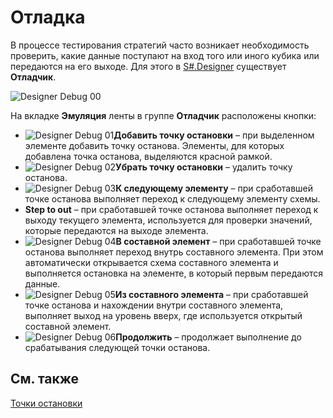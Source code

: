 # Отладка

В процессе тестирования стратегий часто возникает необходимость проверить, какие данные поступают на вход того или иного кубика или передаются на его выходе. Для этого в [S\#.Designer](Designer.md) существует **Отладчик**.

![Designer Debug 00](~/images/Designer_Debug_00.png)

На вкладке **Эмуляция** ленты в группе **Отладчик** расположены кнопки:

- ![Designer Debug 01](~/images/Designer_Debug_01.png)**Добавить точку остановки** – при выделенном элементе добавить точку останова. Элементы, для которых добавлена точка останова, выделяются красной рамкой.
- ![Designer Debug 02](~/images/Designer_Debug_02.png)**Убрать точку остановки** – удалить точку останова.
- ![Designer Debug 03](~/images/Designer_Debug_03.png)**К следующему элементу** – при сработавшей точке останова выполняет переход к следующему элементу схемы.
- **Step to out** – при сработавшей точке останова выполняет переход к выходу текущего элемента, используется для проверки значений, которые передаются на выходе элемента.
- ![Designer Debug 04](~/images/Designer_Debug_04.png)**В составной элемент** – при сработавшей точке останова выполняет переход внутрь составного элемента. При этом автоматически открывается схема составного элемента и выполняется остановка на элементе, в который первым передаются данные.
- ![Designer Debug 05](~/images/Designer_Debug_05.png)**Из составного элемента** – при сработавшей точке останова и нахождении внутри составного элемента, выполняет выход на уровень вверх, где используется открытый составной элемент.
- ![Designer Debug 06](~/images/Designer_Debug_06.png)**Продолжить** – продолжает выполнение до срабатывания следующей точки останова.

## См. также

[Точки остановки](Designer_Debug_Break_Points.md)
